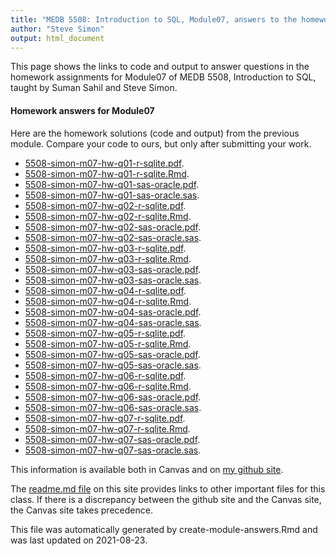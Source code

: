 ```yaml
---
title: "MEDB 5508: Introduction to SQL, Module07, answers to the homework"
author: "Steve Simon"
output: html_document
---
```


<!--This file was first created on 2021-08-23-->

This page shows the links to code and output to answer questions in the homework assignments for Module07 of MEDB 5508, Introduction to SQL, taught by Suman Sahil and Steve Simon. 

#### Homework answers for Module07 

<!--resources-homework-1-->

Here are the homework solutions (code and output) from the previous module. Compare your code to ours, but only after submitting your work.

+ [5508-simon-m07-hw-q01-r-sqlite.pdf][m07-hw-q01-r-sqlite.pdf].
+ [5508-simon-m07-hw-q01-r-sqlite.Rmd][m07-hw-q01-r-sqlite.Rmd].
+ [5508-simon-m07-hw-q01-sas-oracle.pdf][m07-hw-q01-sas-oracle.pdf].
+ [5508-simon-m07-hw-q01-sas-oracle.sas][m07-hw-q01-sas-oracle.sas].
+ [5508-simon-m07-hw-q02-r-sqlite.pdf][m07-hw-q02-r-sqlite.pdf].
+ [5508-simon-m07-hw-q02-r-sqlite.Rmd][m07-hw-q02-r-sqlite.Rmd].
+ [5508-simon-m07-hw-q02-sas-oracle.pdf][m07-hw-q02-sas-oracle.pdf].
+ [5508-simon-m07-hw-q02-sas-oracle.sas][m07-hw-q02-sas-oracle.sas].
+ [5508-simon-m07-hw-q03-r-sqlite.pdf][m07-hw-q03-r-sqlite.pdf].
+ [5508-simon-m07-hw-q03-r-sqlite.Rmd][m07-hw-q03-r-sqlite.Rmd].
+ [5508-simon-m07-hw-q03-sas-oracle.pdf][m07-hw-q03-sas-oracle.pdf].
+ [5508-simon-m07-hw-q03-sas-oracle.sas][m07-hw-q03-sas-oracle.sas].
+ [5508-simon-m07-hw-q04-r-sqlite.pdf][m07-hw-q04-r-sqlite.pdf].
+ [5508-simon-m07-hw-q04-r-sqlite.Rmd][m07-hw-q04-r-sqlite.Rmd].
+ [5508-simon-m07-hw-q04-sas-oracle.pdf][m07-hw-q04-sas-oracle.pdf].
+ [5508-simon-m07-hw-q04-sas-oracle.sas][m07-hw-q04-sas-oracle.sas].
+ [5508-simon-m07-hw-q05-r-sqlite.pdf][m07-hw-q05-r-sqlite.pdf].
+ [5508-simon-m07-hw-q05-r-sqlite.Rmd][m07-hw-q05-r-sqlite.Rmd].
+ [5508-simon-m07-hw-q05-sas-oracle.pdf][m07-hw-q05-sas-oracle.pdf].
+ [5508-simon-m07-hw-q05-sas-oracle.sas][m07-hw-q05-sas-oracle.sas].
+ [5508-simon-m07-hw-q06-r-sqlite.pdf][m07-hw-q06-r-sqlite.pdf].
+ [5508-simon-m07-hw-q06-r-sqlite.Rmd][m07-hw-q06-r-sqlite.Rmd].
+ [5508-simon-m07-hw-q06-sas-oracle.pdf][m07-hw-q06-sas-oracle.pdf].
+ [5508-simon-m07-hw-q06-sas-oracle.sas][m07-hw-q06-sas-oracle.sas].
+ [5508-simon-m07-hw-q07-r-sqlite.pdf][m07-hw-q07-r-sqlite.pdf].
+ [5508-simon-m07-hw-q07-r-sqlite.Rmd][m07-hw-q07-r-sqlite.Rmd].
+ [5508-simon-m07-hw-q07-sas-oracle.pdf][m07-hw-q07-sas-oracle.pdf].
+ [5508-simon-m07-hw-q07-sas-oracle.sas][m07-hw-q07-sas-oracle.sas].

<!---my git--->
This information is available both in Canvas and on [my github site][thisf].

The [readme.md file][mygit] on this site provides links to other important files for this class. If there is a discrepancy between the github site and the Canvas site, the Canvas site takes precedence.

This file was automatically generated by create-module-answers.Rmd and was last updated on 2021-08-23.

[thisf]: https://github.com/pmean/introduction-to-sql/blob/master/modules/5508-07-answers.md
[mygit]: https://github.com/pmean/introduction-to-sql/blob/master/README.md
<!---my git--->

<!--resources-homework-2-->

<!---rmd_o--->
[m07-hw-q01-r-sqlite.pdf]: https://github.com/pmean/introduction-to-sql/blob/master/results/5508-simon-m07-hw-q01-r-sqlite.pdf
[m07-hw-q02-r-sqlite.pdf]: https://github.com/pmean/introduction-to-sql/blob/master/results/5508-simon-m07-hw-q02-r-sqlite.pdf
[m07-hw-q03-r-sqlite.pdf]: https://github.com/pmean/introduction-to-sql/blob/master/results/5508-simon-m07-hw-q03-r-sqlite.pdf
[m07-hw-q04-r-sqlite.pdf]: https://github.com/pmean/introduction-to-sql/blob/master/results/5508-simon-m07-hw-q04-r-sqlite.pdf
[m07-hw-q05-r-sqlite.pdf]: https://github.com/pmean/introduction-to-sql/blob/master/results/5508-simon-m07-hw-q05-r-sqlite.pdf
[m07-hw-q06-r-sqlite.pdf]: https://github.com/pmean/introduction-to-sql/blob/master/results/5508-simon-m07-hw-q06-r-sqlite.pdf
[m07-hw-q07-r-sqlite.pdf]: https://github.com/pmean/introduction-to-sql/blob/master/results/5508-simon-m07-hw-q07-r-sqlite.pdf

<!---sas_o--->
[m07-hw-q01-sas-oracle.pdf]: https://github.com/pmean/introduction-to-sql/blob/master/results/5508-simon-m07-hw-q01-sas-oracle.pdf
[m07-hw-q02-sas-oracle.pdf]: https://github.com/pmean/introduction-to-sql/blob/master/results/5508-simon-m07-hw-q02-sas-oracle.pdf
[m07-hw-q03-sas-oracle.pdf]: https://github.com/pmean/introduction-to-sql/blob/master/results/5508-simon-m07-hw-q03-sas-oracle.pdf
[m07-hw-q04-sas-oracle.pdf]: https://github.com/pmean/introduction-to-sql/blob/master/results/5508-simon-m07-hw-q04-sas-oracle.pdf
[m07-hw-q05-sas-oracle.pdf]: https://github.com/pmean/introduction-to-sql/blob/master/results/5508-simon-m07-hw-q05-sas-oracle.pdf
[m07-hw-q06-sas-oracle.pdf]: https://github.com/pmean/introduction-to-sql/blob/master/results/5508-simon-m07-hw-q06-sas-oracle.pdf
[m07-hw-q07-sas-oracle.pdf]: https://github.com/pmean/introduction-to-sql/blob/master/results/5508-simon-m07-hw-q07-sas-oracle.pdf

<!---rmd_h--->
[m07-hw-q01-r-sqlite.Rmd]: https://github.com/pmean/introduction-to-sql/blob/master/src/5508-simon-m07-hw-q01-r-sqlite.Rmd
[m07-hw-q02-r-sqlite.Rmd]: https://github.com/pmean/introduction-to-sql/blob/master/src/5508-simon-m07-hw-q02-r-sqlite.Rmd
[m07-hw-q03-r-sqlite.Rmd]: https://github.com/pmean/introduction-to-sql/blob/master/src/5508-simon-m07-hw-q03-r-sqlite.Rmd
[m07-hw-q04-r-sqlite.Rmd]: https://github.com/pmean/introduction-to-sql/blob/master/src/5508-simon-m07-hw-q04-r-sqlite.Rmd
[m07-hw-q05-r-sqlite.Rmd]: https://github.com/pmean/introduction-to-sql/blob/master/src/5508-simon-m07-hw-q05-r-sqlite.Rmd
[m07-hw-q06-r-sqlite.Rmd]: https://github.com/pmean/introduction-to-sql/blob/master/src/5508-simon-m07-hw-q06-r-sqlite.Rmd
[m07-hw-q07-r-sqlite.Rmd]: https://github.com/pmean/introduction-to-sql/blob/master/src/5508-simon-m07-hw-q07-r-sqlite.Rmd

<!---sas_h--->
[m07-hw-q01-sas-oracle.sas]: https://github.com/pmean/introduction-to-sql/blob/master/src/5508-simon-m07-hw-q01-sas-oracle.sas
[m07-hw-q02-sas-oracle.sas]: https://github.com/pmean/introduction-to-sql/blob/master/src/5508-simon-m07-hw-q02-sas-oracle.sas
[m07-hw-q03-sas-oracle.sas]: https://github.com/pmean/introduction-to-sql/blob/master/src/5508-simon-m07-hw-q03-sas-oracle.sas
[m07-hw-q04-sas-oracle.sas]: https://github.com/pmean/introduction-to-sql/blob/master/src/5508-simon-m07-hw-q04-sas-oracle.sas
[m07-hw-q05-sas-oracle.sas]: https://github.com/pmean/introduction-to-sql/blob/master/src/5508-simon-m07-hw-q05-sas-oracle.sas
[m07-hw-q06-sas-oracle.sas]: https://github.com/pmean/introduction-to-sql/blob/master/src/5508-simon-m07-hw-q06-sas-oracle.sas
[m07-hw-q07-sas-oracle.sas]: https://github.com/pmean/introduction-to-sql/blob/master/src/5508-simon-m07-hw-q07-sas-oracle.sas


